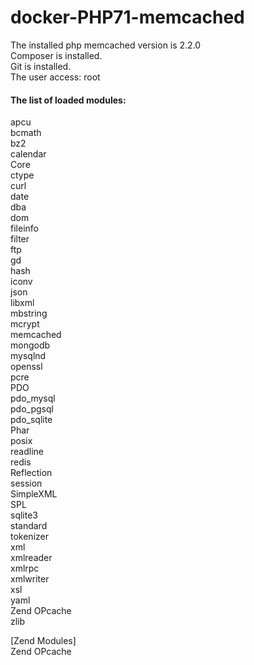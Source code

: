 # docker-PHP71-memcached

The installed php memcached version is 2.2.0<br />
Composer is installed.<br />
Git is installed.<br />
The user access: root<br />

#### The list of loaded modules:
apcu<br />
bcmath<br />
bz2<br />
calendar<br />
Core<br />
ctype<br />
curl<br />
date<br />
dba<br />
dom<br />
fileinfo<br />
filter<br />
ftp<br />
gd<br />
hash<br />
iconv<br />
json<br />
libxml<br />
mbstring<br />
mcrypt<br />
memcached<br />
mongodb<br />
mysqlnd<br />
openssl<br />
pcre<br />
PDO<br />
pdo_mysql<br />
pdo_pgsql<br />
pdo_sqlite<br />
Phar<br />
posix<br />
readline<br />
redis<br />
Reflection<br />
session<br />
SimpleXML<br />
SPL<br />
sqlite3<br />
standard<br />
tokenizer<br />
xml<br />
xmlreader<br />
xmlrpc<br />
xmlwriter<br />
xsl<br />
yaml<br />
Zend OPcache<br />
zlib<br />

[Zend Modules]<br />
Zend OPcache
